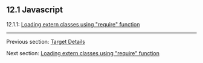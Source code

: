 ## 12.1 Javascript

12.1.1: [Loading extern classes using "require" function](target-javascript-require.md)

---

Previous section: [Target Details](#)

Next section: [Loading extern classes using "require" function](target-javascript-require.md)